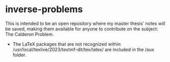 # inverse-problems
This is intended to be an open repository where my master thesis' notes will be saved, making them available for anyone to contribute on the subject: The Calderon Problem.

- The LaTeX packages that are not recognized within /usr/local/texlive/2023/textmf-dit/tex/latex/ are included in the /aux folder.

